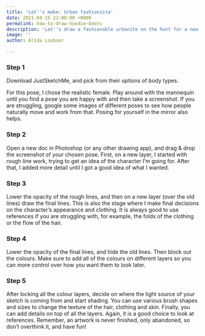 ```yaml
---
title: 'Let''s make: Urban fashionista'
date: 2021-04-15 22:00:00 +0000
permalink: how-to-draw-hoodie-boots
description: 'Let''s draw a fashionable urbanite on the hunt for a new adventure. '
image: ''
author: Alida Loubser

---
```

### Step 1

Download JustSketchMe, and pick from their options of body types. 

For this pose, I chose the realistic female. Play around with the mannequin until you find a pose you are happy with and then take a screenshot. If you are struggling, google some images of different poses to see how people naturally move and work from that. Posing for yourself in the mirror also helps.

### Step 2

Open a new doc in Photoshop (or any other drawing app), and drag & drop the screenshot of your chosen pose. First, on a new layer, I started with rough line work, trying to get an idea of the character I’m going for. After that, I added more detail until I got a good idea of what I wanted.

### Step 3

Lower the opacity of the rough lines, and then on a new layer (over the old lines) draw the final lines. This is also the stage where I make final decisions on the character’s appearance and clothing. It is always good to use references if you are struggling with, for example, the folds of the clothing or the flow of the hair.

### Step 4

Lower the opacity of the final lines, and hide the old lines. Then block out the colours. Make sure to add all of the colours on different layers so you can more control over how you want them to look later. 

### Step 5

After locking all the colour layers, decide on where the light source of your sketch is coming from and start shading. You can use various brush shapes and sizes to change the texture of the hair, clothing and skin. Finally, you can add details on top of all the layers. Again, it is a good choice to look at references. Remember, an artwork is never finished, only abandoned, so don’t overthink it, and have fun!